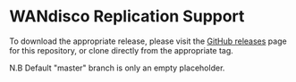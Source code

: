 # WANdisco Replication Support

To download the appropriate release, please visit the [GitHub releases](../../releases) page for this repository, or clone directly from the appropriate tag.

N.B
Default "master" branch is only an empty placeholder.

